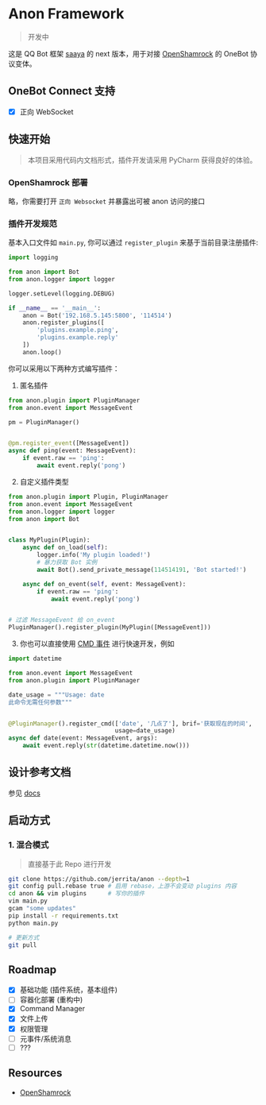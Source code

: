 # Anon Framework

> 开发中

这是 QQ Bot 框架 [saaya](https://github.com/jerrita/saaya) 的 next
版本，用于对接 [OpenShamrock](https://github.com/whitechi73/OpenShamrock) 的 OneBot 协议变体。

## OneBot Connect 支持

- [x] 正向 WebSocket

## 快速开始

> 本项目采用代码内文档形式，插件开发请采用 PyCharm 获得良好的体验。

### OpenShamrock 部署

略，你需要打开 `正向 Websocket` 并暴露出可被 anon 访问的接口

### 插件开发规范

基本入口文件如 `main.py`, 你可以通过 `register_plugin` 来基于当前目录注册插件:

```python
import logging

from anon import Bot
from anon.logger import logger

logger.setLevel(logging.DEBUG)

if __name__ == '__main__':
    anon = Bot('192.168.5.145:5800', '114514')
    anon.register_plugins([
        'plugins.example.ping',
        'plugins.example.reply'
    ])
    anon.loop()
```

你可以采用以下两种方式编写插件：

1. 匿名插件

```python
from anon.plugin import PluginManager
from anon.event import MessageEvent

pm = PluginManager()


@pm.register_event([MessageEvent])
async def ping(event: MessageEvent):
    if event.raw == 'ping':
        await event.reply('pong')
```

2. 自定义插件类型

```python
from anon.plugin import Plugin, PluginManager
from anon.event import MessageEvent
from anon.logger import logger
from anon import Bot


class MyPlugin(Plugin):
    async def on_load(self):
        logger.info('My plugin loaded!')
        # 暴力获取 Bot 实例
        await Bot().send_private_message(114514191, 'Bot started!')

    async def on_event(self, event: MessageEvent):
        if event.raw == 'ping':
            await event.reply('pong')


# 过滤 MessageEvent 给 on_event
PluginManager().register_plugin(MyPlugin([MessageEvent]))
```

3. 你也可以直接使用 [CMD 事件](docs/cmd_manager.md) 进行快速开发，例如

```python
import datetime

from anon.event import MessageEvent
from anon.plugin import PluginManager

date_usage = """Usage: date
此命令无需任何参数"""


@PluginManager().register_cmd(['date', '几点了'], brif='获取现在的时间',
                              usage=date_usage)
async def date(event: MessageEvent, args):
    await event.reply(str(datetime.datetime.now()))

```

## 设计参考文档

参见 [docs](docs/)

## 启动方式

### 1. 混合模式

> 直接基于此 Repo 进行开发

```bash
git clone https://github.com/jerrita/anon --depth=1
git config pull.rebase true # 启用 rebase，上游不会变动 plugins 内容
cd anon && vim plugins      # 写你的插件
vim main.py
gcam "some updates"
pip install -r requirements.txt
python main.py

# 更新方式
git pull

```

## Roadmap

- [x] 基础功能 (插件系统，基本组件)
- [ ] 容器化部署 (重构中)
- [x] Command Manager
- [x] 文件上传
- [x] 权限管理
- [ ] 元事件/系统消息
- [ ] ???

## Resources

- [OpenShamrock](https://github.com/whitechi73/OpenShamrock)